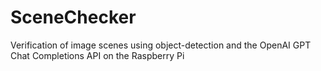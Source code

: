 # SceneChecker
Verification of image scenes using object-detection and the OpenAI GPT Chat Completions API on the Raspberry Pi
